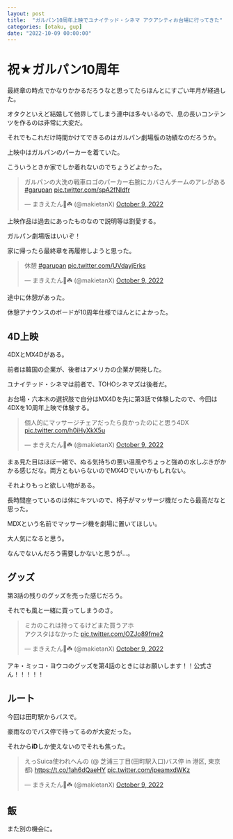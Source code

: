 ```yaml
---
layout: post
title:  "ガルパン10周年上映でユナイテッド・シネマ アクアシティお台場に行ってきた"
categories: [otaku, gup]
date: "2022-10-09 00:00:00"
---
```


# 祝★ガルパン10周年

最終章の時点でかなりかかるだろうなと思ってたらほんとにすごい年月が経過した。

オタクといえど結婚して他界してしまう連中は多々いるので、息の長いコンテンツを作るのは非常に大変だ。

それでもこれだけ時間かけてできるのはガルパン劇場版の功績なのだろうか。

上映中はガルパンのパーカーを着ていた。

こういうときか家でしか着れないのでちょうどよかった。

<blockquote class="twitter-tweet tw-align-center"><p lang="ja" dir="ltr">ガルパンの大洗の戦車ロゴのパーカー右腕にカバさんチームのアレがある <a href="https://twitter.com/hashtag/garupan?src=hash&amp;ref_src=twsrc%5Etfw">#garupan</a> <a href="https://t.co/spA2fNldfr">pic.twitter.com/spA2fNldfr</a></p>&mdash; まきえたん🥦☘️ (@makietanX) <a href="https://twitter.com/makietanX/status/1579040477160280065?ref_src=twsrc%5Etfw">October 9, 2022</a></blockquote> <script async src="https://platform.twitter.com/widgets.js" charset="utf-8"></script>

上映作品は過去にあったものなので説明等は割愛する。

ガルパン劇場版はいいぞ！

家に帰ったら最終章を再履修しようと思った。

<blockquote class="twitter-tweet tw-align-center"><p lang="ja" dir="ltr">休憩 <a href="https://twitter.com/hashtag/garupan?src=hash&amp;ref_src=twsrc%5Etfw">#garupan</a> <a href="https://t.co/UVdayjErks">pic.twitter.com/UVdayjErks</a></p>&mdash; まきえたん🥦☘️ (@makietanX) <a href="https://twitter.com/makietanX/status/1579075533060464640?ref_src=twsrc%5Etfw">October 9, 2022</a></blockquote> <script async src="https://platform.twitter.com/widgets.js" charset="utf-8"></script>

途中に休憩があった。

休憩アナウンスのボードが10周年仕様でほんとによかった。

## 4D上映

4DXとMX4Dがある。

前者は韓国の企業が、後者はアメリカの企業が開発した。

ユナイテッド・シネマは前者で、TOHOシネマズは後者だ。

お台場・六本木の選択肢で自分はMX4Dを先に第3話で体験したので、今回は4DXを10周年上映で体験する。

<blockquote class="twitter-tweet tw-align-center"><p lang="ja" dir="ltr">個人的にマッサージチェアだったら良かったのにと思う4DX <a href="https://t.co/h0iHyXkX5u">pic.twitter.com/h0iHyXkX5u</a></p>&mdash; まきえたん🥦☘️ (@makietanX) <a href="https://twitter.com/makietanX/status/1579039585245757441?ref_src=twsrc%5Etfw">October 9, 2022</a></blockquote> <script async src="https://platform.twitter.com/widgets.js" charset="utf-8"></script>

まぁ見た目はほぼ一緒で、ぬる気持ちの悪い温風やちょっと強めの水しぶきがかかる感じだな。両方ともいらないのでMX4Dでいいかもしれない。

それよりもっと欲しい物がある。

長時間座っているのは体にキツいので、椅子がマッサージ機だったら最高だなと思った。

MDXという名前でマッサージ機を劇場に置いてほしい。

大人気になると思う。

なんでないんだろう需要しかないと思うが...。

## グッズ

第3話の残りのグッズを売った感じだろう。

それでも風と一緒に買ってしまうのさ。

<blockquote class="twitter-tweet tw-align-center"><p lang="ja" dir="ltr">ミカのこれは持ってるけどまた買うアホ<br>アクスタはなかった <a href="https://t.co/OZJo89fme2">pic.twitter.com/OZJo89fme2</a></p>&mdash; まきえたん🥦☘️ (@makietanX) <a href="https://twitter.com/makietanX/status/1579037005832650752?ref_src=twsrc%5Etfw">October 9, 2022</a></blockquote> <script async src="https://platform.twitter.com/widgets.js" charset="utf-8"></script>

アキ・ミッコ・ヨウコのグッズを第4話のときにはお願いします！！公式さん！！！！！

## ルート

今回は田町駅からバスで。

豪雨なのでバス停で待ってるのが大変だった。

それから**iD**しか使えないのでそれも焦った。

<blockquote class="twitter-tweet tw-align-center"><p lang="ja" dir="ltr">えっSuica使われへんの (@ 芝浦三丁目(田町駅入口)バス停 in 港区, 東京都) <a href="https://t.co/1ah6dQaeHY">https://t.co/1ah6dQaeHY</a> <a href="https://t.co/ipeamxdWKz">pic.twitter.com/ipeamxdWKz</a></p>&mdash; まきえたん🥦☘️ (@makietanX) <a href="https://twitter.com/makietanX/status/1579019994418925569?ref_src=twsrc%5Etfw">October 9, 2022</a></blockquote> <script async src="https://platform.twitter.com/widgets.js" charset="utf-8"></script>

## 飯

また別の機会に。
